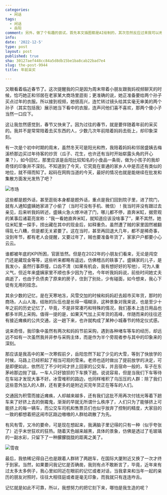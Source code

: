 ```yaml
---
categories:
  - 闲话
tags:
  - 闲话
  - 岳阳
comment: 另外，做了个有趣的尝试，首先本文插图都是AI绘制的，其次忽然反应过来我可以用github作图床啊....
info: 
date: '2022-12-5'
type: post
layout: post
published: true
sha: 30127aef448cc84a5d8db15be1ba8cab22bad7e4
slug: the-post-9944
title: 年前采买

---
```



又眼看着临近春节了。这次提醒我的只是因为周末带着小朋友跟我妈视频聊天的时候，恰巧她正和邻居在老家某大商场里逛街；更准确的说，她正准备要给两个孙子买点过年的衣服。所以接到视频，她很高兴，连忙转过镜头给其实毫无审美的两个孙子（其实包括我）展示她当下看中的衣服，连声问他们喜不喜欢，那两个傻小子当然一口应下。

这让我忽然感觉到，春节又快来了。因为过往的春节，就是要伴随着年前的采买的。我并不是常常陪着去买东西的人，少数几次年前陪着妈妈去街上，却印象深刻。

有一次是个初中时期的周末，虽然冬天可是阳光和煦，我陪着妈妈和邻居盛姨去梅溪桥那边买过年待客的炒货（瓜子、花生，也许还有当时开始崭露头角的开心果？），如今回忆，那里应该是岳阳比较知名的小食品一条街，做为小孩子的我却奇怪的印象并不深刻。不知道到了今天，它究竟在普通的家乡人中是否还有类似的地位，就不得而知了。起码在网购当道的今天，最好的情况也就是能继续在批发和集散方面发光发热了吧？

![市场](https://shinemoon.github.io/media/20221205125555157wWet.jpeg)

这些都是题外话，甚至逛街本身都是题外话，重点是我们回到院子里，进了院门，就有人通知盛姨她家进了小偷了（当时可没有手机、微信）！我当时并没有跟过去亲见，后来听我妈转述，盛姨火急火燎冲进了门，哪儿都不停，直奔米缸，据旁观的某事后诸葛亮宣称：“我一看她直奔米缸，就知道应该没啥事了”，果不其然，她往米缸里一探手，捞出藏在其中的现金后，如释重负。虽然遭了贼的家里固然被翻得乱七八糟，但是都无关紧要了。这在当时，甚至再回退大几年，都不是稀奇事，没到年节，都有老人会提醒，又要过年了，贼也要准备年货了，家家户户都要小心云云。

谁都被年底的KPI所困，官匪皆然。但是在2022年的小朋友们看来，无论是闯空门还是藏现金等等，这些听来都略有遥远，仿佛稽古的轶事了。盛姨家的儿子，是我发小，虽然行事莽撞，口齿不清（如果有机会，我有想好好的写他），可为人重义气，但近年来盛姨家里不顺也多少因为了他，今年听我妈妈说，前些时间她丈夫病逝了，也由于负债卖了原来的房子，住到了别处，少有碰面，如今想来，我心下徒有无用的挂念。

其余少数的记忆，是在天寒地冻，风雪交加的时候和妈妈赶去超市买年货，那时的商场，人山人海，结账的队伍也是长得一塌糊涂，这种景象对我来说，也是至少十年之前的历史记忆了，毕竟，不是非常凑巧和特殊的情况，我们基本上连日用品也都多半网上采购。值得一提的是，如果天气加上买年货的高峰，伴随而来的往往还有接近瘫痪的公共交通，这一趟下来，也许就构成了某种小城春节的特定仪式感。

说来奇怪，我印象中虽然有两次和妈妈节前采购，遇到各种堵车等车的经历，却远远不如有一次虽然我并非参与采购主体，而是作为半个旁观者参与其中的印象来的深刻。

那应该是我高中的某一次寒假前夕，岳阳忽然下起了少见的大雪，等到了快放学的时候，马路上已经积起了相当可观的雪来。老师也适时做出了提前放学的决定，可是即便如此，依然花了不少时间才挤上回家的公交车，并且宿命一般的，车子在东茅岭那边抛了锚，一车人只好狼狈的下车换下趟。说说容易，但是当我们下车等待在车站才发现大事不好。冰雪堆积的路边，也同样堆积了乌压压的人群：除了我们这些意外加入的人群，还有更多的是附近买完年货正在等车的人们。

交通因为积雪而接近瘫痪，人却越来越多，还有我们这批不用再次付钱光等着下趟车来了好挤上去的倒霉鬼，渐渐的早就无所谓什么秩序了，人们只为了能够挤上可能挤上的每一辆车，而公交车司机和售票员们也似乎放弃了控制的精度，大家目的一致的都想着把这闹市区路边嗷嗷的人群给疏散了为先。

有风有雪，又冷的要命，可是现在想起来，我满脑子里记得的只有一种（似乎夸张了）近乎末世狂欢的狂热。随着天色越来越黑，具体的景象，仿佛是透过了毛玻璃的一副水彩，只留下了一种朦朦胧胧的距离之美了。

![雪夜](http://shinemoon.github.io/media/20221014201948796.jpeg)

最后，我依稀记得自己也是跟着人群转了两趟车，在国际大厦附近又换了一次才终于到家。当然，如果要问我记忆是否确凿，我则有点不敢断言了，毕竟，近年来有过太多太多例子，我心里如同近在眼前的记忆或者对话，当我拿来和当年一起的亲历的朋友对照时，往往大相径庭或者是毫无印象，而我就只有连连咋舌。

记忆就是如此不可靠，所以，我想努力的把它刻下来，哪怕是我生造的呢？




